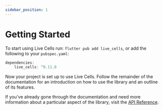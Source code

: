 ```yaml
---
sidebar_position: 1
---
```



# Getting Started

To start using Live Cells run: `flutter pub add live_cells`, or add the
following to your `pubspec.yaml`:

```dart title="pubspec.yaml"
dependencies:
    live_cells: ^0.11.0
```

Now your project is set up to use Live Cells. Follow the remainder of
the documentation for an introduction on how to use the library and an
outline of its features.

If you've already gone through the documentation and need more
information about a particular aspect of the library, visit the [API
Reference](https://pub.dev/documentation/live_cells/latest/).

